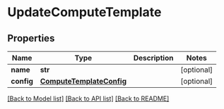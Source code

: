 # UpdateComputeTemplate

## Properties
Name | Type | Description | Notes
------------ | ------------- | ------------- | -------------
**name** | **str** |  | [optional] 
**config** | [**ComputeTemplateConfig**](ComputeTemplateConfig.md) |  | [optional] 

[[Back to Model list]](../README.md#documentation-for-models) [[Back to API list]](../README.md#documentation-for-api-endpoints) [[Back to README]](../README.md)


